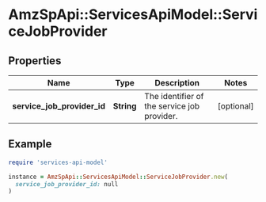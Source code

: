 # AmzSpApi::ServicesApiModel::ServiceJobProvider

## Properties

| Name | Type | Description | Notes |
| ---- | ---- | ----------- | ----- |
| **service_job_provider_id** | **String** | The identifier of the service job provider. | [optional] |

## Example

```ruby
require 'services-api-model'

instance = AmzSpApi::ServicesApiModel::ServiceJobProvider.new(
  service_job_provider_id: null
)
```

